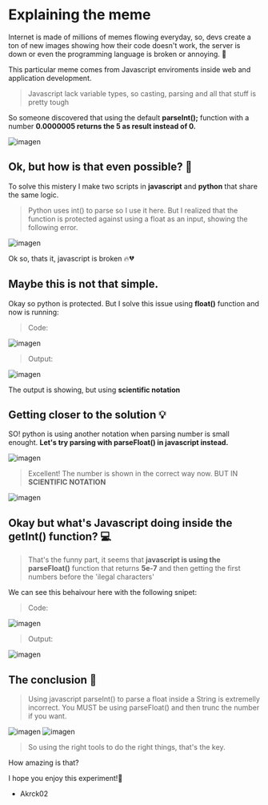 # Explaining the meme
Internet is made of millions of memes flowing everyday, so, devs create a ton of new images showing how their code doesn't work, 
the server is down or even the programming language is broken or annoying. 🤔

This particular meme comes from Javascript enviroments inside web and application development.
> Javascript lack variable types, so casting, parsing and all that stuff is pretty tough

So someone discovered that using the default **parseInt();** function with a number **0.0000005 returns the 5 as result instead of 0.**

![imagen](https://user-images.githubusercontent.com/43274508/152199491-4ba0e219-22e4-44a5-9aac-795afa0e0fa9.png)


## Ok, but how is that even possible? 💭
To solve this mistery I make two scripts in **javascript** and **python** that share the same logic.

> Python uses int() to parse so I use it here. But I realized that the function is protected 
> against using a float as an input, showing the following error. 

![imagen](https://user-images.githubusercontent.com/43274508/152200666-28566093-d29f-4c1e-9636-b56e27fb42ac.png)

Ok so, thats it, javascript is broken 🔥💔 


## Maybe this is not that simple.
Okay so python is protected. But I solve this issue using **float()** function and now is running: 

> Code:

![imagen](https://user-images.githubusercontent.com/43274508/152201198-c400847e-411c-4622-bef1-99594623530b.png)

> Output: 

![imagen](https://user-images.githubusercontent.com/43274508/152201249-b033c85f-9201-4a7c-a26d-716bf879b882.png)

The output is showing, but using **scientific notation**



## Getting closer to the solution 💡

SO! python is using another notation when parsing number is  small enought. **Let's try parsing with parseFloat() in javascript instead.**

![imagen](https://user-images.githubusercontent.com/43274508/152201971-fa738c0c-2ad8-43da-9d36-07fe2d00e674.png)

> Excellent! The number is shown in the correct way now. BUT IN **SCIENTIFIC NOTATION**

![imagen](https://user-images.githubusercontent.com/43274508/152202136-cc27d86c-23c6-49d6-8e8c-ff229cc39a14.png)



## Okay but what's Javascript doing inside the getInt() function? 💻 

> That's the funny part, it seems that **javascript is using the parseFloat()** function that 
> returns **5e-7** and then getting the first numbers before the 'ilegal characters' 

We can see this behaivour here with the following snipet:

> Code: 

![imagen](https://user-images.githubusercontent.com/43274508/152203517-e1fcbef1-bfe2-4afe-bc31-a8e16c183cd9.png)

> Output: 

![imagen](https://user-images.githubusercontent.com/43274508/152203608-ac3463e3-77ac-438f-a769-0f7950017658.png)



## The conclusion 💬

> Using javascript parseInt() to parse a float inside a String is extremelly incorrect. 
> You MUST be using parseFloat() and then trunc the number if you want.

![imagen](https://user-images.githubusercontent.com/43274508/152204408-7f3d0e18-9de8-4c58-af7a-81e51a642030.png)
![imagen](https://user-images.githubusercontent.com/43274508/152204436-657b24df-6d5b-4581-a588-86d9b95d9f64.png)

> So using the right tools to do the right things, that's the key.

How amazing is that? 

I hope you enjoy this experiment!🧪
- Akrck02
